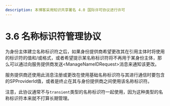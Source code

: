 ```yaml
---
description: 本博客采用知识共享署名 4.0 国际许可协议进行许可
---
```


# 3.6 名称标识符管理协议

为身份主体建立名称标识符之后，如果身份提供商希望更改其在引用主体时将使用的标识符的值和/或格式，或者希望提示某名称标识符将不再用于某身份主体，那么可以通过向服务提供商发送\<ManageNameIDRequest\>消息来通知该更改。

服务提供商还使用此消息注册或更改在使用基础名称标识符与其进行通信时要包含的SPProviderId值，或者是终止在其与身份提供商之间使用该名称标识符。

注意，此协议通常不与```transient```类型的名称标识符一起使用，因为这种类型的名称标识符本来就不打算长期管理。

